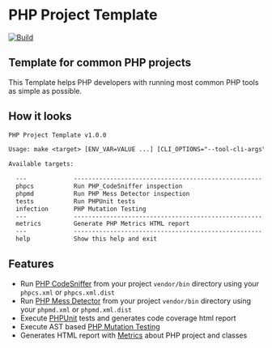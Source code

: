 # PHP Project Template

[![Build][actions badge]][actions link]

## Template for common PHP projects

This Template helps PHP developers with running most common PHP tools as simple as possible.

## How it looks

```txt
PHP Project Template v1.0.0

Usage: make <target> [ENV_VAR=VALUE ...] [CLI_OPTIONS="--tool-cli-args"]

Available targets:

  ---             ----------------------------------------------------
  phpcs           Run PHP_CodeSniffer inspection
  phpmd           Run PHP Mess Detector inspection
  tests           Run PHPUnit tests
  infection       PHP Mutation Testing
  ---             ----------------------------------------------------
  metrics         Generate PHP Metrics HTML report
  ---             ----------------------------------------------------
  help            Show this help and exit
```

## Features

- Run [PHP CodeSniffer][phpcs link] from your project `vendor/bin` directory using your `phpcs.xml` or `phpcs.xml.dist`
- Run [PHP Mess Detector][phpmd link] from your project `vendor/bin` directory using your `phpmd.xml` or `phpmd.xml.dist`
- Execute [PHPUnit][phpunit link] tests and generates code coverage html report
- Execute AST based [PHP Mutation Testing][infection link]
- Generates HTML report with [Metrics][metrics link] about PHP project and classes


<!-- All external links should be here -->

[actions badge]:    https://github.com/AlexNDRmac/php-project-template/actions/workflows/main.yml/badge.svg
[actions link]:     https://github.com/AlexNDRmac/php-project-template/actions/workflows/main.yml
[phpcs link]:       https://github.com/squizlabs/PHP_CodeSniffer
[phpmd link]:       https://github.com/phpmd/phpmd
[phpunit link]:     https://github.com/sebastianbergmann/phpunit
[infection link]:   https://github.com/infection/infection
[metrics link]:     https://github.com/phpmetrics/PhpMetrics
